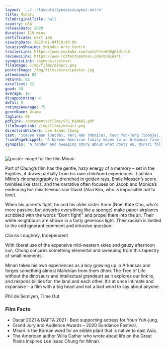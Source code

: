 ```yaml
---
layout: '../../layouts/SynopsisLayout.astro'
title: Minari
filmOriginalTitle: null
country: USA
releaseDate: 2020
duration: 115 mins
certificate: Cert 12A
viewingDate: 2023-01-04T19:45:00
locationShowing: Swindon Arts Centre
trailerLink: https://www.youtube.com/watch?v=KQ0gFidlro8
reviewsLink: https://www.rottentomatoes.com/m/minari
synopsisLink: /synopsis/minari
filmImage: /img/films/minari.png
posterImage: /img/films/minariposter.jpg
attendance: 82
returns: 82
excellent: 22
good: 40
average: 16
disappointing: 4
awful: 0
ratingsAverage: 75
genreName: Drama
taglink: 08
pdfLink: /documents/films/SFS_MINARI.pdf
filmImageLink: /img/films/minari.png
directorsWriters: Lee Isaac Chung
cast: "Steven Yeun (Jacob), Yeri Han (Monica), Youn Yuh-jung (Soonja), Alan Kim (David)                Noel Kate Cho (Anne)"
frontPageSnippet: "A Korean American family moves to an Arkansas farm in search of its own American dream.  Amidst the challenges of this new life, they discover the undeniable resilience of family and what really makes a home."
synopsis: "A tender and sweeping story about what roots us, Minari follows a Korean-American family that moves to an Arkansas farm in search of their own American Dream.  The family home changes completely with the arrival of their sly, foul-mouthed, but incredibly loving grandmother.  Amidst the instability and challenges of this new life in the rugged Ozarks, Minari shows the undeniable resilience of family and what really makes a home."
---
```


![poster image for the film Minari](/img/films/minari.png "poster image for the film Minari")

Part of Chung’s film has the gentle, hazy energy of a memory – set in the Eighties, it draws partially from his own childhood experiences. Lachlan Milne’s cinematography is drenched in golden rays, Emile Mosseri’s score twinkles like stars, and the narrative often focuses on Jacob and Monica’s endearing but mischievous son David (Alan Kim, who is impossible not to love). 

When his parents fight, he and his older sister Anne (Noel Kate Cho, who's more passive, but absorbs everything like a sponge) make paper airplanes scribbled with the words “Don’t fight!” and propel them into the air. Their white neighbours are shown in a fairly generous light. Their racism is limited to the odd ignorant comment and intrusive question.

<div class="review__author review__author--review1">
Clariss Loughrey, Independent
</div>

With liberal use of the expansive mid-western skies and gauzy afternoon sun, Chung conjures something elemental and sweeping from this tapestry of small moments.  

Minari takes his own experiences as a boy growing up in Arkansas and forges something almost Malickian from them (think The Tree of Life without the dinosaurs and intellectual grandeur) as it explores our link to, and responsibilities for, the land and each other.  It’s at once intimate and expansive – a film with a big heart and not a bad word to say about anyone.

<div class="review__author">
Phil de Semlyen, Time Out
</div>

### Film Facts

* Oscar 2021 & BAFTA 2021 : Best supporting actress for Youn Yuh-jung.
* Grand Jury and Audience Awards – 2020 Sundance Festival.
* Minari is the Korean word for an edible plant that is native to east Asia.
* The American author Willa Cather who wrote about life on the Great Plains inspired Lee Isaac Chung for Minari.